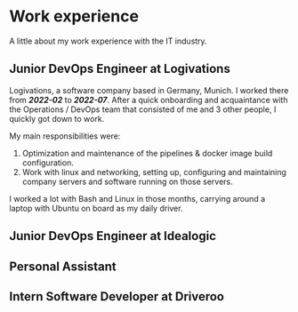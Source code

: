 # Work experience

A little about my work experience with the IT industry. 

## Junior DevOps Engineer at Logivations
Logivations, a software company based in Germany, Munich. I worked there from ***2022-02*** to ***2022-07***.
After a quick onboarding and acquaintance with the Operations / DevOps team that consisted of me and 3 other people, I quickly got down to work.

My main responsibilities were:
1. Optimization and maintenance of the pipelines & docker image build configuration.
2. Work with linux and networking, setting up, configuring and maintaining company servers and software running on those servers. 

I worked a lot with Bash and Linux in those months, carrying around a laptop with Ubuntu on board as my daily driver. 

## Junior DevOps Engineer at Idealogic

## Personal Assistant

## Intern Software Developer at Driveroo
